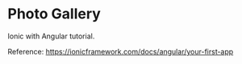 # Photo Gallery
Ionic with Angular tutorial.

Reference:
https://ionicframework.com/docs/angular/your-first-app